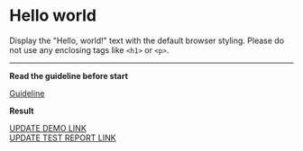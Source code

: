 # Hello world

Display the "Hello, world!" text with the default browser styling. Please do not
use any enclosing tags like `<h1>` or `<p>`.
___

**Read the guideline before start**

[Guideline](https://mate-academy.github.io/layout_task-guideline/)

**Result**

[UPDATE DEMO LINK](https://tearfulmerlin.github.io/layout_hello-world/) <br>
[UPDATE TEST REPORT LINK](https://tearfulmerlin.github.io/layout_hello-world/report/html_report/)
